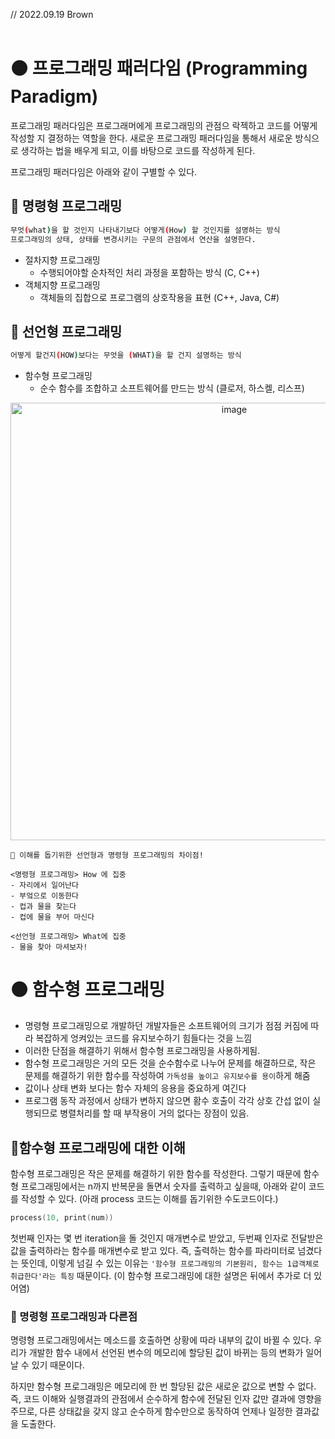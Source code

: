 // 2022.09.19 Brown
<br>
<br>

# 🟠 프로그래밍 패러다임 (Programming Paradigm)

프로그래밍 패러다임은 프로그래머에게 프로그래밍의 관점으 락젝하고 코드를 어떻게 작성할 지 결정하는 역할을 한다.
새로운 프로그래밍 패러다임을 통해서 새로운 방식으로 생각하는 법을 배우게 되고, 이를 바탕으로 코드를 작성하게 된다.

프로그래밍 패러다임은 아래와 같이 구별할 수 있다.

## 🔸 명령형 프로그래밍

```bash
무엇(what)을 할 것인지 나타내기보다 어떻게(How) 할 것인지를 설명하는 방식
프로그래밍의 상태, 상태를 변경시키는 구문의 관점에서 연산을 설명한다.
```
- 절차지향 프로그래밍
  - 수행되어야할 순차적인 처리 과정을 포함하는 방식 (C, C++)
- 객체지향 프로그래밍
  - 객체들의 집합으로 프로그램의 상호작용을 표현 (C++, Java, C#)

## 🔸 선언형 프로그래밍

```bash
어떻게 할건지(HOW)보다는 무엇을 (WHAT)을 할 건지 설명하는 방식
```

- 함수형 프로그래밍 
  - 순수 함수를 조합하고 소프트웨어를 만드는 방식 (클로저, 하스켈, 리스프)

<p align="centeR"><img width="700" alt="image" src="https://user-images.githubusercontent.com/96969693/190975240-9760fa03-5d84-463b-b665-3b4e8d70b404.png"></p>


```
🦁 이해를 돕기위한 선언형과 명령형 프로그래밍의 차이점!

<명령형 프로그래밍> How 에 집중
- 자리에서 일어난다
- 부엌으로 이동한다
- 컵과 물을 찾는다
- 컵에 물을 부어 마신다

<선언형 프로그래밍> What에 집중
- 물을 찾아 마셔보자!
```

# 🟠 함수형 프로그래밍

- 명령형 프로그래밍으로 개발하던 개발자들은 소프트웨어의 크기가 점점 커짐에 따라 복잡하게 엉켜있는 코드를 유지보수하기 힘들다는 것을 느낌
- 이러한 단점을 해결하기 위해서 함수형 프로그래밍을 사용하게됨.
- 함수형 프로그래밍은 거의 모든 것을 순수함수로 나누어 문제를 해결하므로, 작은 문제를 해결하기 위한 함수를 작성하여 ```가독성을 높이고 유지보수를 용이```하게 해줌
- 값이나 상태 변화 보다는 함수 자체의 응용을 중요하게 여긴다
- 프로그램 동작 과정에서 상태가 변하지 않으면 홤수 호출이 각각 상호 간섭 없이 실행되므로 병렬처리를 할 때 부작용이 거의 없다는 장점이 있음.

## 🔸함수형 프로그래밍에 대한 이해

함수형 프로그래밍은 작은 문제를 해결하기 위한 함수를 작성한다. 그렇기 때문에 함수형 프로그래밍에서는 n까지 반복문을 돌면서 숫자를 출력하고 싶을때, 아래와 같이 코드를 작성할 수 있다.
(아래 process  코드는 이해를 돕기위한 수도코드이다.)

```swift
process(10, print(num))
```

첫번째 인자는 몇 번 iteration을 돌 것인지 매개변수로 받았고, 두번째 인자로 전달받은 값을 출력하라는 함수를 매개변수로 받고 있다.
즉, 출력하는 함수를 파라미터로 넘겼다는 뜻인데, 이렇게 넘길 수 있는 이유는 ```'함수형 프로그래밍의 기본원리, 함수는 1급객체로 취급한다'라는 특징``` 때문이다.
(이 함수형 프로그래밍에 대한 설명은 뒤에서 추가로 더 있어염)

### 🦁 명령형 프로그래밍과 다른점

명령형 프로그래밍에서는 메소드를 호출하면 상황에 따라 내부의 값이 바뀔 수 있다.
우리가 개발한 함수 내에서 선언된 변수의 메모리에 할당된 값이 바뀌는 등의 변화가 일어날 수 있기 때문이다.

하지만 함수형 프로그래밍은 메모리에 한 번 할당된 값은 새로운 값으로 변할 수 없다.
즉, 코드 이해와 실행결과의 관점에서 순수하게 함수에 전달된 인자 값만 결과에 영향을 주므로, 다른 상태값을 갖지 않고 순수하게 함수만으로 동작하여 언제나 일정한 결과값을 도출한다.








